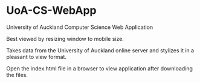 # UoA-CS-WebApp
University of Auckland Computer Science Web Application

Best viewed by resizing window to mobile size.

Takes data from the University of Auckland online server and stylizes it in a pleasant to view format.

Open the index.html file in a browser to view application after downloading the files.

